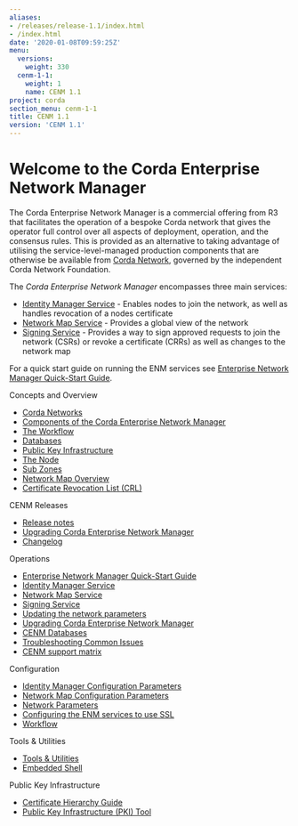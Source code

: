 ```yaml
---
aliases:
- /releases/release-1.1/index.html
- /index.html
date: '2020-01-08T09:59:25Z'
menu:
  versions:
    weight: 330
  cenm-1-1:
    weight: 1
    name: CENM 1.1
project: corda
section_menu: cenm-1-1
title: CENM 1.1
version: 'CENM 1.1'
---
```



# Welcome to the Corda Enterprise Network Manager

The Corda Enterprise Network Manager is a commercial offering from R3 that facilitates the operation of a bespoke
Corda network that gives the operator full control over all aspects of deployment, operation, and the consensus rules.
This is provided as an alternative to taking advantage of utilising the service-level-managed production components
that are otherwise be available from [Corda Network](https://corda.network), governed by the independent
Corda Network Foundation.

The *Corda Enterprise Network Manager* encompasses three main services:


* [Identity Manager Service](../../../../../en/platform/corda/1.1/cenm/identity-manager.md) - Enables nodes to join the network, as well as handles revocation of a nodes certificate
* [Network Map Service](../../../../../en/platform/corda/1.1/cenm/network-map.md) - Provides a global view of the network
* [Signing Service](../../../../../en/platform/corda/1.1/cenm/signing-service.md) - Provides a way to sign approved requests to join the network (CSRs) or revoke a certificate
(CRRs) as well as changes to the network map

For a quick start guide on running the ENM services see [Enterprise Network Manager Quick-Start Guide](../../../../../en/platform/corda/1.1/cenm/quick-start.md).


Concepts and Overview

* [Corda Networks](../../../../../en/platform/corda/1.1/cenm/corda-networks.md)
* [Components of the Corda Enterprise Network Manager](../../../../../en/platform/corda/1.1/cenm/enm-components.md)
* [The Workflow](../../../../../en/platform/corda/1.1/cenm/enm-components.html#the-workflow)
* [Databases](../../../../../en/platform/corda/1.1/cenm/enm-components.html#databases)
* [Public Key Infrastructure](../../../../../en/platform/corda/1.1/cenm/enm-components.html#public-key-infrastructure)
* [The Node](../../../../../en/platform/corda/1.1/cenm/enm-components.html#the-node)
* [Sub Zones](../../../../../en/platform/corda/1.1/cenm/sub-zones.md)
* [Network Map Overview](../../../../../en/platform/corda/1.1/cenm/network-map-overview.md)
* [Certificate Revocation List (CRL)](../../../../../en/platform/corda/1.1/cenm/certificate-revocation.md)




CENM Releases

* [Release notes](../../../../../en/platform/corda/1.1/cenm/release-notes.md)
* [Upgrading Corda Enterprise Network Manager](../../../../../en/platform/corda/1.1/cenm/upgrade-notes.md)
* [Changelog](../../../../../en/platform/corda/1.1/cenm/changelog.md)




Operations

* [Enterprise Network Manager Quick-Start Guide](../../../../../en/platform/corda/1.1/cenm/quick-start.md)
* [Identity Manager Service](../../../../../en/platform/corda/1.1/cenm/identity-manager.md)
* [Network Map Service](../../../../../en/platform/corda/1.1/cenm/network-map.md)
* [Signing Service](../../../../../en/platform/corda/1.1/cenm/signing-service.md)
* [Updating the network parameters](../../../../../en/platform/corda/1.1/cenm/updating-network-parameters.md)
* [Upgrading Corda Enterprise Network Manager](../../../../../en/platform/corda/1.1/cenm/upgrade-notes.md)
* [CENM Databases](../../../../../en/platform/corda/1.1/cenm/database-set-up.md)
* [Troubleshooting Common Issues](../../../../../en/platform/corda/1.1/cenm/troubleshooting-common-issues.md)
* [CENM support matrix](../../../../../en/platform/corda/1.1/cenm/cenm-support-matrix.md)




Configuration

* [Identity Manager Configuration Parameters](../../../../../en/platform/corda/1.1/cenm/config-identity-manager-parameters.md)
* [Network Map Configuration Parameters](../../../../../en/platform/corda/1.1/cenm/config-network-map-parameters.md)
* [Network Parameters](../../../../../en/platform/corda/1.1/cenm/config-network-parameters.md)
* [Configuring the ENM services to use SSL](../../../../../en/platform/corda/1.1/cenm/enm-with-ssl.md)
* [Workflow](../../../../../en/platform/corda/1.1/cenm/workflow.md)




Tools & Utilities

* [Tools & Utilities](../../../../../en/platform/corda/1.1/cenm/tools-index.md)
* [Embedded Shell](../../../../../en/platform/corda/1.1/cenm/shell.md)




Public Key Infrastructure

* [Certificate Hierarchy Guide](../../../../../en/platform/corda/1.1/cenm/pki-guide.md)
* [Public Key Infrastructure (PKI) Tool](../../../../../en/platform/corda/1.1/cenm/pki-tool.md)

